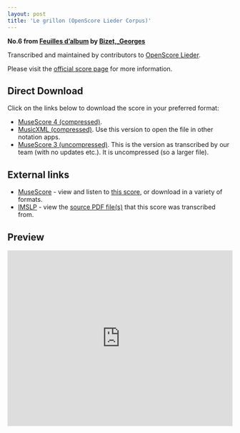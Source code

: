 ```yaml
---
layout: post
title: 'Le grillon (OpenScore Lieder Corpus)'
---
```


__No.6 from [Feuilles d’album](https://fourscoreandmore.org/openscore/lieder/Bizet%2C_Georges/Feuilles_d%E2%80%99album/) by [Bizet,_Georges](https://fourscoreandmore.org/openscore/lieder/Bizet%2C_Georges)__

Transcribed and maintained by contributors to [OpenScore Lieder].

Please visit the [official score page] for more information.

[official score page]: https://musescore.com/openscore-lieder-corpus/scores/5079539
[OpenScore Lieder]: https://musescore.com/openscore-lieder-corpus

## Direct Download

Click on the links below to download the score in your preferred format:
- [MuseScore 4 (compressed)](https://fourscoreandmore.org/openscore/lieder/Bizet%2C_Georges/Feuilles_d%E2%80%99album/6_Le_grillon.mscz).
- [MusicXML (compressed)](https://fourscoreandmore.org/openscore/lieder/Bizet%2C_Georges/Feuilles_d%E2%80%99album/6_Le_grillon.mxl). Use this version to open the file in other notation apps.
- [MuseScore 3 (uncompressed)](https://raw.githubusercontent.com/OpenScore/Lieder/refs/heads/main/scores/Bizet%2C_Georges/Feuilles_d%E2%80%99album/6_Le_grillon/lc5079539.mscx). This is the version as transcribed by our team (with no updates etc.). It is uncompressed (so a larger file).

## External links

- [MuseScore] - view and listen to [this score][MuseScore], or download in a variety of formats.
- [IMSLP] - view the [source PDF file(s)][IMSLP] that this score was transcribed from.

[MuseScore]: https://musescore.com/score/5079539
[IMSLP]: https://imslp.org/wiki/Special:ReverseLookup/83317

## Preview

<iframe width="100%" height="394" src="https://musescore.com/openscore-lieder-corpus/scores/5079539/embed" frameborder="0" allowfullscreen allow="autoplay; fullscreen"></iframe>
